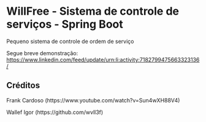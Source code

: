 <h1>WillFree - Sistema de controle de serviços - Spring Boot</h1>
<p>Pequeno sistema de controle de ordem de serviço</p>

Segue breve demonstração: https://www.linkedin.com/feed/update/urn:li:activity:7182799475663323136/

<h2>Créditos</h2>
<p>Frank Cardoso (https://www.youtube.com/watch?v=Sun4wXH88V4)</p>
<p>Wallef Igor (https://github.com/wvll3f)</p>
